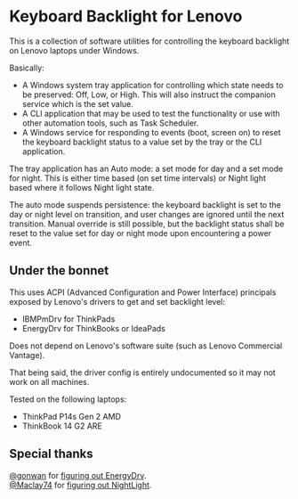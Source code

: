 # Keyboard Backlight for Lenovo

This is a collection of software utilities for controlling the keyboard backlight on Lenovo laptops under Windows.

Basically:

- A Windows system tray application for controlling which state needs to be preserved: Off, Low, or High. This will also instruct the companion service which is the set value.
- A CLI application that may be used to test the functionality or use with other automation tools, such as Task Scheduler.
- A Windows service for responding to events (boot, screen on) to reset the keyboard backlight status to a value set by the tray or the CLI application.

The tray application has an Auto mode: a set mode for day and a set mode for night. This is either time based (on set time intervals) or Night light based where it follows Night light state.

The auto mode suspends persistence: the keyboard backlight is set to the day or night level on transition, and user changes are ignored until the next transition. Manual override is still possible, but the backlight status shall be reset to the value set for day or night mode upon encountering a power event.

## Under the bonnet

This uses ACPI (Advanced Configuration and Power Interface) principals exposed by Lenovo's drivers to get and set backlight level:

- IBMPmDrv for ThinkPads
- EnergyDrv for ThinkBooks or IdeaPads

Does not depend on Lenovo's software suite (such as Lenovo Commercial Vantage).

That being said, the driver config is entirely undocumented so it may not work on all machines.

Tested on the following laptops:

- ThinkPad P14s Gen 2 AMD
- ThinkBook 14 G2 ARE

## Special thanks

[@gonwan](https://github.com/gonwan) for [figuring out EnergyDrv](https://www.gonwan.com/2025/04/11/keyboard-backlight-control-on-lenovo-ideapad-xiaoxin-models/).\
[@Maclay74](https://github.com/Maclay74) for [figuring out NightLight](https://github.com/Maclay74/tiny-screen/blob/main/TinyScreen/Src/Services/NightLight.cs).
